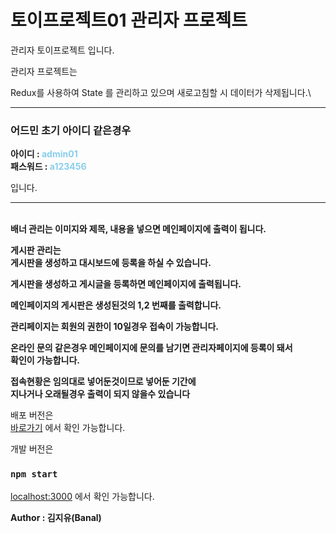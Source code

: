 # 토이프로젝트01 관리자 프로젝트

관리자 토이프로젝트 입니다.

관리자 프로젝트는

Redux를 사용하여 State 를 관리하고 있으며 새로고침할 시 데이터가 삭제됩니다.\


---
### 어드민 초기 아이디 같은경우

**아이디 : <span style="color:skyblue">admin01</span>\
패스워드 : <span style="color:skyblue">a123456</span>**

입니다.

---

\
**배너 관리는 이미지와 제목, 내용을 넣으면 메인페이지에 출력이 됩니다.**

**게시판 관리는 \
게시판을 생성하고 대시보드에 등록을 하실 수 있습니다.**

**게시판을 생성하고 게시글을 등록하면 메인페이지에 출력됩니다.**

**메인페이지의 게시판은 생성된것의 1,2 번째를 출력합니다.**

**관리페이지는 회원의 권한이 10일경우 접속이 가능합니다.**

**온라인 문의 같은경우 메인페이지에 문의를 남기면 관리자페이지에 등록이 돼서\
확인이 가능합니다.**

**접속현황은 임의대로 넣어둔것이므로 넣어둔 기간에\
 지나거나 오래될경우 출력이 되지 않을수 있습니다**

배포 버전은\
[바로가기](https://banal972.github.io/p01) 에서 확인 가능합니다.

개발 버전은
### `npm start`
[localhost:3000](localhost:3000) 에서 확인 가능합니다.

**Author : 김지유(Banal)**